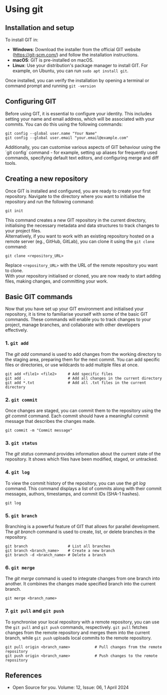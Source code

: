 # Using git

## Installation and setup

To install GIT in:
- **Windows**: Download the installer from the official GIT website (https://git-scm.com/) and follow the installation instructions.
- **macOS**: GIT is pre-installed on macOS. 
- **Linux**: Use your distribution's package manager to install GIT. For example, on Ubuntu, you can run `sudo apt install git`.

Once installed, you can verify the installation by opening a terminal or command prompt and running `git -version`

## Configuring GIT

Before using GIT, it is essential to configure your identity. This includes setting your name and email address, which will be associated with your commits. You can do this using the following commands:

```
git config --global user.name "Your Name"
git config --global user.email "your.email@example.com"
```

Additionally, you can customise various aspects of GIT behaviour using the ´git config´ command - for example, setting up aliases for frequently used commands, specifying default text editors, and configuring merge and diff tools.

## Creating a new repository

Once GIT is installed and configured, you are ready to create your first repository. Navigate to the directory where you want to initialise the repository and run the following command:

```
git init
```

This command creates a new GIT repository in the current directory, initialising the necessary metadata and data structures to track changes to your project files. <br>
Alternatively, if you want to work with an existing repository hosted on a remote server (eg., GitHub, GitLab), you can clone it using the `git clone` command:

```
git clone <repository_URL>
```

Replace `<repository_URL>` with the URL of the remote repository you want to clone. <br>
With your repository initialised or cloned, you are now ready to start adding files, making changes, and committing your work.

## Basic GIT commands

Now that you have set up your GIT environment and initialised your repository, it is time to familiarise yourself with some of the basic GIT commands. These commands will enable you to track changes to your project, manage branches, and collaborate with other developers effectively.

### 1. `git add`

The *git add* command is used to add changes from the working directory to the staging area, preparing them for the next commit. You can add specific files or directories, or use wildcards to add multiple files at once.

```
git add <file1> <file2>     # Add specific files
git add .                   # Add all changes in the current directory
git add *.txt               # Add all .txt files in the current directory
```

### 2. `git commit`

Once changes are staged, you can commit them to the repository using the *git commit* command. Each commit should have a meaningful commit message that describes the changes made.

```
git commit -m "Commit message"
```

### 3. `git status`

The *git status* command provides information about the current state of the repository. It shows which files have been modified, staged, or untracked.

### 4. `git log`

To view the commit history of the repository, you can use the *git log* command. This command displays a list of commits along with their commit messages, authors, timestamps, and commit IDs (SHA-1 hashes).

```
git log
```

### 5. `git branch`

Branching is a powerful feature of GIT that allows for parallel development. The *git branch* command is used to create, list, or delete branches in the repository.

```
git branch                  # List all branches
git branch <branch_name>    # Create a new branch
git branch -d <branch_name> # Delete a branch
```

### 6. `git merge`

The *git merge* command is used to integrate changes from one branch into another. It combines the changes made specified branch into the current branch.

```
git merge <branch_name>
```

### 7. `git pull` and `git push`

To synchronise your local repository with a remote repository, you can use the `git pull` and `git push` commands, respectively. `git pull` fetches changes from the remote repository and merges them into the current branch, while `git push` uploads local commits to the remote repository.

```
git pull origin <branch_name>           # Pull changes from the remote repository
git push origin <branch_name>           # Push changes to the remote repository
```




## References

- Open Source for you. Volume: 12, Issue: 06, 1 April 2024